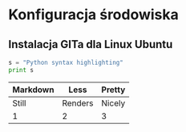 # Konfiguracja środowiska 
## Instalacja GITa dla Linux Ubuntu

```python
s = "Python syntax highlighting"
print s
```

Markdown | Less | Pretty
--- | --- | ---
Still | Renders | Nicely
1 | 2 | 3

